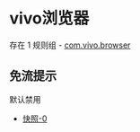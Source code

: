# vivo浏览器

存在 1 规则组 - [com.vivo.browser](/src/apps/com.vivo.browser.ts)

## 免流提示

默认禁用

- [快照-0](https://i.gkd.li/i/12847431)

